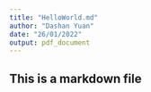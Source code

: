 ```yaml
---
title: "HelloWorld.md"
author: "Dashan Yuan"
date: "26/01/2022"
output: pdf_document
---
```


## This is a markdown file
